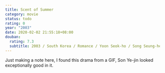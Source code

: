 ```yaml
---
title: Scent of Summer
category: movie
status: todo
rating: 0
year: "2003"
date: 2020-02-02 21:55:18+08:00
douban:
  rating: 7.3
  subtitle: 2003 / South Korea / Romance / Yoon Seok-ho / Song Seung-heon, Son Ye-jin
---
```


Just making a note here, I found this drama from a GIF, Son Ye-jin looked exceptionally good in it.

